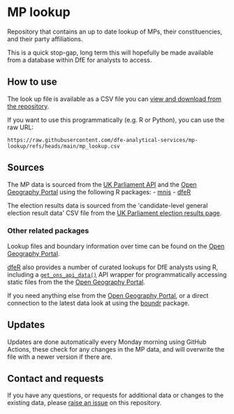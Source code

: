 # MP lookup

Repository that contains an up to date lookup of MPs, their constituencies, and their party affiliations.

This is a quick stop-gap, long term this will hopefully be made available from a database within DfE for analysts to access.

## How to use

The look up file is available as a CSV file you can [view and download from the repository](https://github.com/dfe-analytical-services/mp-lookup/blob/main/mp_lookup.csv).

If you want to use this programmatically (e.g. R or Python), you can use the raw URL:

```         
https://raw.githubusercontent.com/dfe-analytical-services/mp-lookup/refs/heads/main/mp_lookup.csv
```

## Sources

The MP data is sourced from the [UK Parliament API](http://data.parliament.uk/membersdataplatform/default.aspx) and the [Open Geography Portal](https://geoportal.statistics.gov.uk/) using the following R packages: - [mnis](https://docs.evanodell.com/mnis/) - [dfeR](https://github.com/dfe-analytical-services/dfeR)

The election results data is sourced from the 'candidate-level general election result data' CSV file from the [UK Parliament election results page](https://electionresults.parliament.uk/general-elections/6/political-parties).

### Other related packages

Lookup files and boundary information over time can be found on the [Open Geography Portal](https://geoportal.statistics.gov.uk/).

[dfeR](https://github.com/dfe-analytical-services/dfeR) also provides a number of curated lookups for DfE analysts using R, including a [`get_ons_api_data()`](https://dfe-analytical-services.github.io/dfeR/reference/get_ons_api_data.html) API wrapper for programmatically accessing static files from the the [Open Geography Portal](https://geoportal.statistics.gov.uk/).

If you need anything else from the [Open Geography Portal](https://geoportal.statistics.gov.uk/), or a direct connection to the latest data look at using the [boundr](https://github.com/francisbarton/boundr) package.

## Updates

Updates are done automatically every Monday morning using GitHub Actions, these check for any changes in the MP data, and will overwrite the file with a newer version if there are.

## Contact and requests

If you have any questions, or requests for additional data or changes to the existing data, please [raise an issue](https://github.com/dfe-analytical-services/mp-lookup/issues/new/choose) on this repository.
